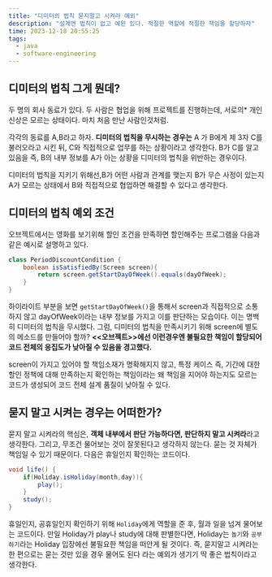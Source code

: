 ```yaml
---
title: "디미터의 법칙 묻지말고 시켜라 예외"
description: "설계엔 법칙이 없고 예왼 있다. 적절한 역할에 적절한 책임을 할당하자"
time: 2023-12-18 20:55:25
tags:
  - java
  - software-engineering
---
```


## 디미터의 법칙 그게 뭔데?

두 명의 회사 동료가 있다. 두 사람은 협업을 위해 프로젝트를 진행하는데, 서로의* 개인 신상은 모르는 상태이다. 마치 처음 만난 사람인것처럼.

각각의 동료를 A,B라고 하자. **디미터의 법칙을 무시하는 경우는** A 가 B에게 제 3자 C를 불러오라고 시킨 뒤, C와 직접적으로 업무를 하는 상황이라고 생각한다. B가 C를 알고 있음을 즉, B의 내부 정보를 A가 아는 상황을 디미터의 법칙을 위반하는 경우이다.

디미터의 법칙을 지키기 위해선,B가 어떤 사람과 관계를 맺는지 B가 무슨 사정이 있는지 A가 모르는 상태에서 B와 직접적으로 협업하면 해결할 수 있다고 생각한다.

## 디미터의 법칙 예외 조건

오브젝트에서는 영화를 보기위해 할인 조건을 만족하면 할인해주는 프로그램을 다음과 같은 예시로 설명하고 있다.

``` java hl_lines="3"
class PeriodDiscountCondition {
    boolean isSatisfiedBy(Screen screen){
        return screen.getStartDayOfWeek().equals(dayOfWeek);
    }
}
```

하이라이트 부분을 보면 `getStartDayOfWeek()`을 통해서 screen과 직접적으로 소통하지 않고 dayOfWeek이라는 내부 정보를 가지고 이를 판단하는 모습이다. 이는 명백히 디미터의 법칙을 무시했다. 그럼, 디미터의 법칙을 만족시키기 위해 screen에 별도의 메소드를 만들어야 할까? **<<오브젝트>>에선 이런경우엔 불필요한 책임이 할당되어 코드 전체의 응집도가 낮아질 수 있음을 경고했다.** 

screen이 가지고 있어야 할 책임소재가 명확해지지 않고, 특정 케이스 즉, 기간에 대한 할인 정책에 대해 만족하는지 확인하는 책임이라는 왜 책임을 지어야 하는지도 모르는 코드가 생성되어 코드 전체 설계 품질이 낮아질 수 있다.

## 묻지 말고 시켜는 경우는 어떠한가?

묻지 말고 시켜라의 핵심은, **객체 내부에서 판단 가능하다면, 판단하지 말고 시켜라**라고 생각한다. 그리고, 무조건 물어보는 것이 잘못된다고 생각하지 않는다. 묻는 것 자체가 책임일 수 있기 때문이다. 다음은 휴일인지 확인하는 코드이다.

```java
void life() {
    if(Holiday.isHoliday(month,day)){
        play();
    }
    study();
}
```

휴일인지, 공휴일인지 확인하기 위해 `Holiday`에게 역할을 준 후, 월과 일을 넘겨 물어보는 코드이다. 만일 Holiday가 play나 study에 대해 판별한다면, Holiday는 `놀기`와 `공부하기`라는 Holiday 입장에선 불필요한 책임을 떠안게 될 것이다. 즉, 묻지말고 시켜라는 한 편으로는 묻는 것만 있을 경우 물어도 된다 라는 예외가 생기기 딱 좋은 법칙이라고 생각한다.







